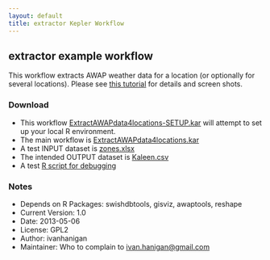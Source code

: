 ```yaml
---
layout: default
title: extractor Kepler Workflow
---
```


## extractor example workflow
This workflow extracts AWAP weather data for a location (or optionally for several locations).
Please see [this tutorial](http://swish-climate-impact-assessment.github.io/2013/05/extract-awap-data-4-locations/) for details and screen shots.

### Download
* This workflow [ExtractAWAPdata4locations-SETUP.kar](/tools/ExtractAWAPdata4locations/ExtractAWAPdata4locations-SETUP.kar) will attempt to set up your local R environment.
* The main workflow is [ExtractAWAPdata4locations.kar](/tools/ExtractAWAPdata4locations/ExtractAWAPdata4locations.kar)
* A test INPUT dataset is [zones.xlsx](/tools/ExtractAWAPdata4locations/zones.xlsx)
* The intended OUTPUT dataset is [Kaleen.csv](/tools/ExtractAWAPdata4locations/Kaleen.csv)
* A test [R script for debugging](/tools/ExtractAWAPdata4locations/ExtractAWAPdata4locations.r)


### Notes
* Depends on R Packages:   swishdbtools, gisviz, awaptools, reshape
* Current Version:  1.0
* Date: 	2013-05-06
* License: 	GPL2
* Author: ivanhanigan
* Maintainer: Who to complain to <ivan.hanigan@gmail.com>

